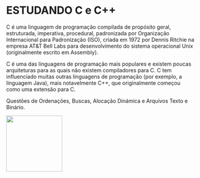 # ESTUDANDO C e C++
C é uma linguagem de programação compilada de propósito geral, estruturada, imperativa, procedural, padronizada por Organização Internacional para Padronização (ISO), criada em 1972 por Dennis Ritchie na empresa AT&T Bell Labs para desenvolvimento do sistema operacional Unix (originalmente escrito em Assembly).

C é uma das linguagens de programação mais populares e existem poucas arquiteturas para as quais não existem compiladores para C. C tem influenciado muitas outras linguagens de programação (por exemplo, a linguagem Java), mais notavelmente C++, que originalmente começou como uma extensão para C.

Questões de Ordenações, Buscas, Alocação Dinámica e Arquivos Texto e Binário.

<img src='https://computerlanguagesite.files.wordpress.com/2017/09/cpp.png?w=656' width='150px'></img>
